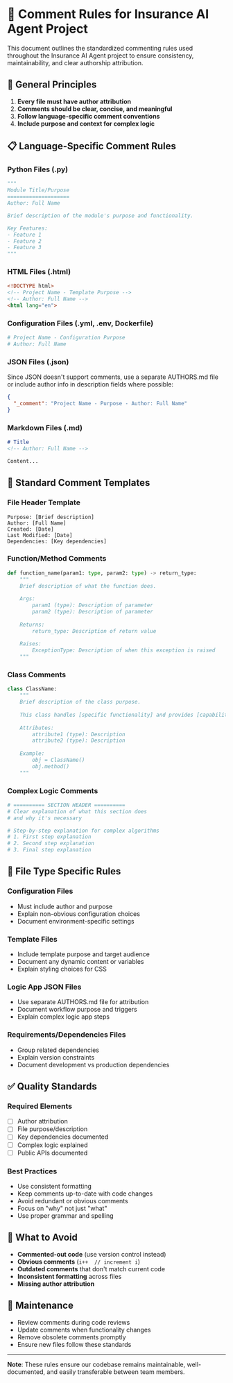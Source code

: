 # 📝 Comment Rules for Insurance AI Agent Project

This document outlines the standardized commenting rules used throughout the Insurance AI Agent project to ensure consistency, maintainability, and clear authorship attribution.

## 🎯 General Principles

1. **Every file must have author attribution**
2. **Comments should be clear, concise, and meaningful**
3. **Follow language-specific comment conventions**
4. **Include purpose and context for complex logic**

## 📋 Language-Specific Comment Rules

### Python Files (.py)
```python
"""
Module Title/Purpose
====================
Author: Full Name

Brief description of the module's purpose and functionality.

Key Features:
- Feature 1
- Feature 2
- Feature 3
"""
```

### HTML Files (.html)
```html
<!DOCTYPE html>
<!-- Project Name - Template Purpose -->
<!-- Author: Full Name -->
<html lang="en">
```

### Configuration Files (.yml, .env, Dockerfile)
```yaml
# Project Name - Configuration Purpose
# Author: Full Name
```

### JSON Files (.json)
Since JSON doesn't support comments, use a separate AUTHORS.md file or include author info in description fields where possible:
```json
{
  "_comment": "Project Name - Purpose - Author: Full Name"
}
```

### Markdown Files (.md)
```markdown
# Title
<!-- Author: Full Name -->

Content...
```

## 🔧 Standard Comment Templates

### File Header Template
```
Purpose: [Brief description]
Author: [Full Name]
Created: [Date]
Last Modified: [Date]
Dependencies: [Key dependencies]
```

### Function/Method Comments
```python
def function_name(param1: type, param2: type) -> return_type:
    """
    Brief description of what the function does.
    
    Args:
        param1 (type): Description of parameter
        param2 (type): Description of parameter
        
    Returns:
        return_type: Description of return value
        
    Raises:
        ExceptionType: Description of when this exception is raised
    """
```

### Class Comments
```python
class ClassName:
    """
    Brief description of the class purpose.
    
    This class handles [specific functionality] and provides [capabilities].
    
    Attributes:
        attribute1 (type): Description
        attribute2 (type): Description
        
    Example:
        obj = ClassName()
        obj.method()
    """
```

### Complex Logic Comments
```python
# ========== SECTION HEADER ==========
# Clear explanation of what this section does
# and why it's necessary

# Step-by-step explanation for complex algorithms
# 1. First step explanation
# 2. Second step explanation
# 3. Final step explanation
```

## 📁 File Type Specific Rules

### Configuration Files
- Must include author and purpose
- Explain non-obvious configuration choices
- Document environment-specific settings

### Template Files
- Include template purpose and target audience
- Document any dynamic content or variables
- Explain styling choices for CSS

### Logic App JSON Files
- Use separate AUTHORS.md file for attribution
- Document workflow purpose and triggers
- Explain complex logic app steps

### Requirements/Dependencies Files
- Group related dependencies
- Explain version constraints
- Document development vs production dependencies

## ✅ Quality Standards

### Required Elements
- [ ] Author attribution
- [ ] File purpose/description
- [ ] Key dependencies documented
- [ ] Complex logic explained
- [ ] Public APIs documented

### Best Practices
- Use consistent formatting
- Keep comments up-to-date with code changes
- Avoid redundant or obvious comments
- Focus on "why" not just "what"
- Use proper grammar and spelling

## 🚫 What to Avoid

- **Commented-out code** (use version control instead)
- **Obvious comments** (`i++  // increment i`)
- **Outdated comments** that don't match current code
- **Inconsistent formatting** across files
- **Missing author attribution**

## 🔄 Maintenance

- Review comments during code reviews
- Update comments when functionality changes
- Remove obsolete comments promptly
- Ensure new files follow these standards

---

**Note**: These rules ensure our codebase remains maintainable, well-documented, and easily transferable between team members.
